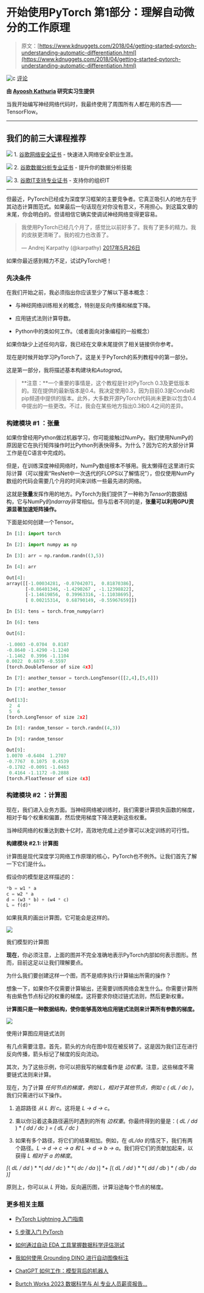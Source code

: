 # 开始使用PyTorch 第1部分：理解自动微分的工作原理

> 原文：[https://www.kdnuggets.com/2018/04/getting-started-pytorch-understanding-automatic-differentiation.html](https://www.kdnuggets.com/2018/04/getting-started-pytorch-understanding-automatic-differentiation.html)

![c](../Images/3d9c022da2d331bb56691a9617b91b90.png) [评论](/2018/04/getting-started-pytorch-understanding-automatic-differentiation.html?page=2#comments)

**由 [Ayoosh Kathuria](https://www.linkedin.com/in/ayoosh-kathuria-44a319132/) 研究实习生提供**

当我开始编写神经网络代码时，我最终使用了周围所有人都在用的东西——TensorFlow。

* * *

## 我们的前三大课程推荐

![](../Images/0244c01ba9267c002ef39d4907e0b8fb.png) 1\. [谷歌网络安全证书](https://www.kdnuggets.com/google-cybersecurity) - 快速进入网络安全职业生涯。

![](../Images/e225c49c3c91745821c8c0368bf04711.png) 2\. [谷歌数据分析专业证书](https://www.kdnuggets.com/google-data-analytics) - 提升你的数据分析技能

![](../Images/0244c01ba9267c002ef39d4907e0b8fb.png) 3\. [谷歌IT支持专业证书](https://www.kdnuggets.com/google-itsupport) - 支持你的组织IT

* * *

但最近，PyTorch已经成为深度学习框架的主要竞争者。它真正吸引人的地方在于其动态计算图范式。如果最后一句话现在对你没有意义，不用担心。到这篇文章的末尾，你会明白的。但请相信它确实使调试神经网络变得更容易。

> 我使用PyTorch已经几个月了，感觉比以前好多了。我有了更多的精力。我的皮肤更清晰了。我的视力也改善了。
> 
> — Andrej Karpathy (@karpathy) [2017年5月26日](https://twitter.com/karpathy/status/868178954032513024?ref_src=twsrc%5Etfw)

如果你最近感到精力不足，试试PyTorch吧！

### 先决条件

在我们开始之前，我必须指出你应该至少了解以下基本概念：

+   与神经网络训练相关的概念，特别是反向传播和梯度下降。

+   应用链式法则计算导数。

+   Python中的类如何工作。（或者面向对象编程的一般概念）

如果你缺少上述任何内容，我已经在文章末尾提供了相关链接供你参考。

现在是时候开始学习PyTorch了。这是关于PyTorch的系列教程中的第一部分。

这是第一部分，我将描述基本构建块和*Autograd*。

> **注意：**一个重要的事情是，这个教程是针对PyTorch 0.3及更低版本的。现在提供的最新版本是0.4。我决定使用0.3，因为目前0.3是Conda和pip频道中提供的版本。此外，大多数开源PyTorch代码尚未更新以包含0.4中提出的一些更改。不过，我会在某些地方指出0.3和0.4之间的差异。

### 构建模块 #1 ：张量

如果你曾经用Python做过机器学习，你可能接触过NumPy。我们使用NumPy的原因是它在执行矩阵操作时比Python列表快得多。为什么？因为它的大部分计算工作是在C语言中完成的。

但是，在训练深度神经网络时，NumPy数组根本不够用。我太懒得在这里进行实际计算（可以搜索“ResNet中一次迭代的FLOPS以了解情况”），但仅使用NumPy数组的代码会需要几个月的时间来训练一些最先进的网络。

这就是**张量**发挥作用的地方。PyTorch为我们提供了一种称为*Tensor*的数据结构，它与NumPy的*ndarray*非常相似。但与后者不同的是，**张量可以利用GPU资源显著加速矩阵操作。**

下面是如何创建一个Tensor。

```py
In [1]: import torch 

In [2]: import numpy as np

In [3]: arr = np.random.randn((3,5))

In [4]: arr

Out[4]:
array([[-1.00034281, -0.07042071,  0.81870386],
       [-0.86401346, -1.4290267 , -1.12398822],
       [-1.14619856,  0.39963316, -1.11038695],
       [ 0.00215314,  0.68790149, -0.55967659]])

In [5]: tens = torch.from_numpy(arr)

In [6]: tens

Out[6]:

-1.0003 -0.0704  0.8187
-0.8640 -1.4290 -1.1240
-1.1462  0.3996 -1.1104
0.0022  0.6879 -0.5597
[torch.DoubleTensor of size 4x3]

In [7]: another_tensor = torch.LongTensor([[2,4],[5,6]])

In [7]: another_tensor

Out[13]: 
 2  4
 5  6
[torch.LongTensor of size 2x2]

In [8]: random_tensor = torch.randn((4,3))

In [9]: random_tensor

Out[9]:
1.0070 -0.6404  1.2707
-0.7767  0.1075  0.4539
-0.1782 -0.0091 -1.0463
 0.4164 -1.1172 -0.2888
[torch.FloatTensor of size 4x3]
```

### 构建模块 #2 ：计算图

现在，我们进入业务方面。当神经网络被训练时，我们需要计算损失函数的梯度，相对于每个权重和偏置，然后使用梯度下降法更新这些权重。

当神经网络的权重达到数十亿时，高效地完成上述步骤可以决定训练的可行性。

**构建模块 #2.1: 计算图**

计算图是现代深度学习网络工作原理的核心，PyTorch也不例外。让我们首先了解一下它们是什么。

假设你的模型是这样描述的：

```py
*b = w1 * a
c = w2 * a 
d = (w3 * b) + (w4 * c)
L = f(d)*
```

如果我真的画出计算图，它可能会是这样的。

![](../Images/b1185cdfd81dacc7da52b88949b4cd17.png)

我们模型的计算图

**现在**，你必须注意，上面的图并不完全准确地表示PyTorch内部如何表示图形。然而，目前这足以让我们理解要点。

为什么我们要创建这样一个图，而不是顺序执行计算输出所需的操作？

想象一下，如果你不仅需要计算输出，还需要训练网络会发生什么。你需要计算所有由紫色节点标记的权重的梯度。这将要求你绕过链式法则，然后更新权重。

**计算图只是一种数据结构，使你能够高效地应用链式法则来计算所有参数的梯度。**

![](../Images/142a367a1968d0a892540f69c74dedc3.png)

使用计算图应用链式法则

有几点需要注意。首先，箭头的方向在图中现在被反转了。这是因为我们正在进行反向传播，箭头标记了梯度的反向流动。

其次，为了这些示例，你可以把我写的梯度看作是 *边权重*。注意，这些梯度不需要链式法则来计算。

现在，为了计算 *任何节点的梯度，例如 L，相对于其他节点，例如 c ( dL / dc )*，我们只需进行以下操作。

1.  追踪路径 *从 L 到 c*。这将是 *L → d → c*。

1.  乘以你沿着这条路径遍历时遇到的所有 *边权重*。你最终得到的量是：( *dL / dd* ) * *( *dd / dc* ) = ( dL / dc )*

1.  如果有多个路径，将它们的结果相加。例如，在 *dL/da* 的情况下，我们有两个路径。*L → d → c → a 和 L → d → b → a*。我们将它们的贡献加起来，以获得 *L 相对于 a 的梯度*。

*[*( *dL / dd* ) * *( *dd / dc* ) * *( *dc / da* )] *+ *[*( *dL / dd* ) * *( *dd / db* ) * *( *db / da* )]*

原则上，你可以从 *L* 开始，反向遍历图，计算沿途每个节点的梯度。

### 更多相关主题

+   [PyTorch Lightning 入门指南](https://www.kdnuggets.com/2022/12/getting-started-pytorch-lightning.html)

+   [5 步骤入门 PyTorch](https://www.kdnuggets.com/5-steps-getting-started-pytorch)

+   [如何通过自动 EDA 工具掌握数据科学评估测试](https://www.kdnuggets.com/2022/04/ace-data-science-assessment-test-automatic-eda-tools.html)

+   [我如何使用 Grounding DINO 进行自动图像标注](https://www.kdnuggets.com/2023/05/automatic-image-labeling-grounding-dino.html)

+   [ChatGPT 如何工作：模型背后的机器人](https://www.kdnuggets.com/2023/04/chatgpt-works-model-behind-bot.html)

+   [Burtch Works 2023 数据科学与 AI 专业人员薪资报告…](https://www.kdnuggets.com/2023/08/burtch-works-2023-data-science-ai-professionals-salary-report.html)
